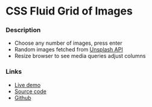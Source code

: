 # CSS Fluid Grid of Images

### Description
- Choose any number of images, press enter
- Random images fetched from [Unsplash API](https://unsplash.com)
- Resize browser to see media queries adjust columns

### Links
- [Live demo](https://css-fluid-grid-of-thumbnails.rjlevy.repl.co/)
- [Source code](https://repl.it/@rjlevy/css-fluid-grid-of-thumbnails)
- [Github](https://github.com/rolandjlevy/CSS-fluid-grid-of-thumbnails)